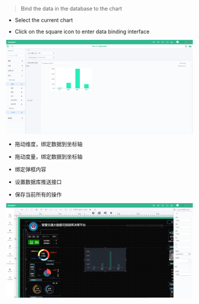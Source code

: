 > Bind the data in the database to the chart

* Select the current chart

* Click on the square icon to enter data binding interface

![](/assets/chart_02.png)

* 拖动维度，绑定数据到坐标轴

* 拖动度量，绑定数据到坐标轴

* 绑定弹框内容

* 设置数据库推送接口

* 保存当前所有的操作

![](/assets/chart_03.png)

